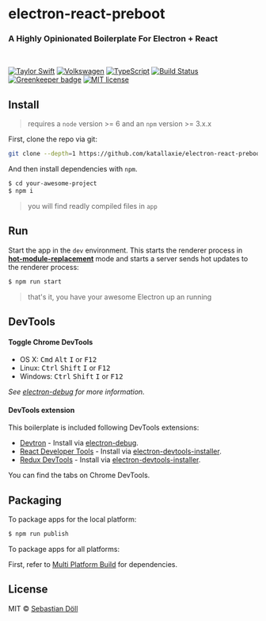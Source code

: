 # electron-react-preboot

### A Highly Opinionated Boilerplate For Electron + React 

<br/>

[![Taylor Swift](https://img.shields.io/badge/secured%20by-taylor%20swift-brightgreen.svg)](https://twitter.com/SwiftOnSecurity)
[![Volkswagen](https://auchenberg.github.io/volkswagen/volkswargen_ci.svg?v=1)](https://github.com/auchenberg/volkswagen)
[![TypeScript](https://badges.frapsoft.com/typescript/awesome/typescript.png?v=101)](https://github.com/ellerbrock/typescript-badges/)
[![Build Status](https://travis-ci.org/katallaxie/electron-react-preboot.svg?branch=master)](https://travis-ci.org/katallaxie/electron-react-preboot)
[![Greenkeeper badge](https://badges.greenkeeper.io/katallaxie/electron-react-preboot.svg)](https://greenkeeper.io/)
[![MIT license](http://img.shields.io/badge/license-MIT-brightgreen.svg)](http://opensource.org/licenses/MIT)

## Install

> requires a `node` version >= 6 and an `npm` version >= 3.x.x

First, clone the repo via git:

```bash
git clone --depth=1 https://github.com/katallaxie/electron-react-preboot.git your-awesome-project
```

And then install dependencies with `npm`.

```bash
$ cd your-awesome-project
$ npm i
```

> you will find readly compiled files in `app`

## Run

Start the app in the `dev` environment. This starts the renderer process in [**hot-module-replacement**](https://webpack.js.org/guides/hmr-react/) mode and starts a server sends hot updates to the renderer process:

```bash
$ npm run start
```

> that's it, you have your awesome Electron up an running

## DevTools

#### Toggle Chrome DevTools

- OS X: <kbd>Cmd</kbd> <kbd>Alt</kbd> <kbd>I</kbd> or <kbd>F12</kbd>
- Linux: <kbd>Ctrl</kbd> <kbd>Shift</kbd> <kbd>I</kbd> or <kbd>F12</kbd>
- Windows: <kbd>Ctrl</kbd> <kbd>Shift</kbd> <kbd>I</kbd> or <kbd>F12</kbd>

*See [electron-debug](https://github.com/sindresorhus/electron-debug) for more information.*

#### DevTools extension

This boilerplate is included following DevTools extensions:

* [Devtron](https://github.com/electron/devtron) - Install via [electron-debug](https://github.com/sindresorhus/electron-debug).
* [React Developer Tools](https://github.com/facebook/react-devtools) - Install via [electron-devtools-installer](https://github.com/GPMDP/electron-devtools-installer).
* [Redux DevTools](https://github.com/zalmoxisus/redux-devtools-extension) - Install via [electron-devtools-installer](https://github.com/GPMDP/electron-devtools-installer).

You can find the tabs on Chrome DevTools.

## Packaging

To package apps for the local platform:

```bash
$ npm run publish
```

To package apps for all platforms:

First, refer to [Multi Platform Build](https://github.com/electron-userland/electron-builder/wiki/Multi-Platform-Build) for dependencies.

## License
MIT © [Sebastian Döll](https://github.com/katallaxie)

